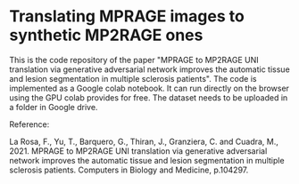 # Translating MPRAGE images to synthetic MP2RAGE ones

This is the code repository of the paper "MPRAGE to MP2RAGE UNI translation via generative adversarial network improves the automatic tissue and lesion segmentation in multiple sclerosis patients". The code is implemented as a Google colab notebook. It can run directly on the browser using the GPU colab provides for free. The dataset needs to be uploaded in a folder in Google drive.


Reference:

La Rosa, F., Yu, T., Barquero, G., Thiran, J., Granziera, C. and Cuadra, M., 2021. MPRAGE to MP2RAGE UNI translation via generative adversarial network improves the automatic tissue and lesion segmentation in multiple sclerosis patients. Computers in Biology and Medicine, p.104297.
